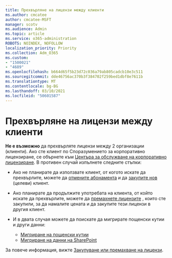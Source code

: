 ```yaml
---
title: Прехвърляне на лицензи между клиенти
ms.author: cmcatee
author: cmcatee-MSFT
manager: scotv
ms.audience: Admin
ms.topic: article
ms.service: o365-administration
ROBOTS: NOINDEX, NOFOLLOW
localization_priority: Priority
ms.collection: Adm_O365
ms.custom:
- "1500021"
- "4689"
ms.openlocfilehash: b664d65f5b23d72c036a79ab805cadcb10e3c511
ms.sourcegitcommit: dde46756ac370b3f384702f259bed1dbf8e7611b
ms.translationtype: MT
ms.contentlocale: bg-BG
ms.lasthandoff: 03/10/2021
ms.locfileid: "50601587"
---
```

# <a name="transfer-licenses-between-tenants"></a>Прехвърляне на лицензи между клиенти

**Не е възможно** да прехвърляте лицензи между 2 организации (клиенти). Ако сте клиент по Споразумението за корпоративно лицензиране, се обърнете към [Центъра за обслужване на корпоративно лицензиране](https://support.microsoft.com/help/4471406/how-to-contact-the-microsoft-volume-licensing-service-center). В противен случай изпълнете следните стъпки:

- Ако не планирате да използвате клиент, от когото искате да прехвърлите, можете да [отмените абонамента](https://admin.microsoft.com/Adminportal/Home?source=applauncher#/subscriptions) и да [закупите нов](https://www.microsoft.com/microsoft-365/business/compare-all-microsoft-365-business-products?rtc=2&activetab=tab:primaryr2) (целеви) клиент.
- Ако планирате да продължите употребата на клиента, от който искате да прехвърлите, можете да [премахнете лицензите](https://docs.microsoft.com/microsoft-365/commerce/licenses/buy-licenses#buy-or-remove-licenses-for-your-business-subscription) , които сте закупили, за да намалите цената и да закупите тези лицензи в другия клиент.
- И в двата случая можете да поискате да мигрирате пощенски кутии и други данни:

    - [Мигриране на пощенски кутии](https://docs.microsoft.com/Exchange/mailbox-migration/migrate-mailboxes-across-tenants)
    - [Мигриране на данни на SharePoint](https://aka.ms/modernSpoAdminCenter/CloudContentMigrations)

За повече информация, вижте [Закупуване или премахване на лицензи](https://docs.microsoft.com/microsoft-365/commerce/licenses/buy-licenses).